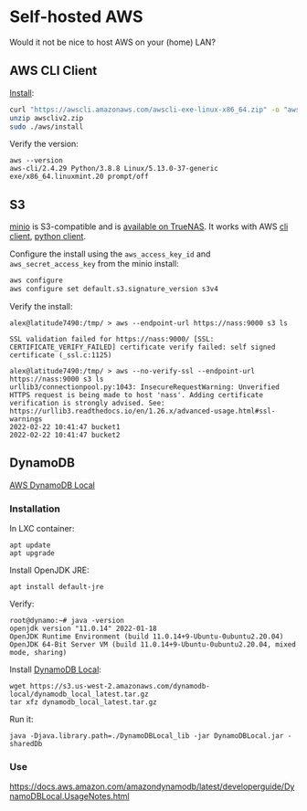 # Self-hosted AWS

Would it not be nice to host AWS on your (home) LAN?

## AWS CLI Client

[Install](https://docs.aws.amazon.com/cli/latest/userguide/getting-started-install.html):

```sh
curl "https://awscli.amazonaws.com/awscli-exe-linux-x86_64.zip" -o "awscliv2.zip"
unzip awscliv2.zip
sudo ./aws/install
```
Verify the version:
```
aws --version
aws-cli/2.4.29 Python/3.8.8 Linux/5.13.0-37-generic exe/x86_64.linuxmint.20 prompt/off
```

## S3

[minio](https://min.io/) is S3-compatible and is
[available on TrueNAS](https://www.truenas.com/docs/core/services/s3/).
It works with AWS
[cli client](https://docs.min.io/docs/aws-cli-with-minio.html),
[python client](https://docs.min.io/docs/how-to-use-aws-sdk-for-python-with-minio-server.html).

Configure the install using the `aws_access_key_id` and `aws_secret_access_key`
from the minio install:

```sh
aws configure
aws configure set default.s3.signature_version s3v4
```

Verify the install:
```
alex@latitude7490:/tmp/ > aws --endpoint-url https://nass:9000 s3 ls

SSL validation failed for https://nass:9000/ [SSL: CERTIFICATE_VERIFY_FAILED] certificate verify failed: self signed certificate (_ssl.c:1125)

alex@latitude7490:/tmp/ > aws --no-verify-ssl --endpoint-url https://nass:9000 s3 ls
urllib3/connectionpool.py:1043: InsecureRequestWarning: Unverified HTTPS request is being made to host 'nass'. Adding certificate verification is strongly advised. See: https://urllib3.readthedocs.io/en/1.26.x/advanced-usage.html#ssl-warnings
2022-02-22 10:41:47 bucket1
2022-02-22 10:41:47 bucket2
```

## DynamoDB

[AWS DynamoDB Local](https://docs.aws.amazon.com/amazondynamodb/latest/developerguide/DynamoDBLocal.html)

### Installation

In LXC container:

```
apt update
apt upgrade
```

Install OpenJDK JRE:
```
apt install default-jre
```

Verify:
```
root@dynamo:~# java -version
openjdk version "11.0.14" 2022-01-18
OpenJDK Runtime Environment (build 11.0.14+9-Ubuntu-0ubuntu2.20.04)
OpenJDK 64-Bit Server VM (build 11.0.14+9-Ubuntu-0ubuntu2.20.04, mixed mode, sharing)
```

Install [DynamoDB
Local](https://docs.aws.amazon.com/amazondynamodb/latest/developerguide/DynamoDBLocal.DownloadingAndRunning.html):
```
wget https://s3.us-west-2.amazonaws.com/dynamodb-local/dynamodb_local_latest.tar.gz
tar xfz dynamodb_local_latest.tar.gz
```

Run it:
```
java -Djava.library.path=./DynamoDBLocal_lib -jar DynamoDBLocal.jar -sharedDb
```

### Use

https://docs.aws.amazon.com/amazondynamodb/latest/developerguide/DynamoDBLocal.UsageNotes.html
